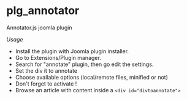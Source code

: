 plg_annotator
=============

Annotator.js joomla plugin

_Usage_

- Install the plugin with Joomla plugin installer.
- Go to Extensions/Plugin manager.
- Search for "annotate" plugin, then go edit the settings.
- Set the div it to annotate
- Choose available options (local/remote files, minified or not)
- Don't forget to activate !
- Browse an article with content inside a `<div id="divtoannotate">`
